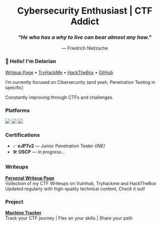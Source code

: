 <h1 align="center"> Cybersecurity Enthusiast | CTF Addict</h1>

<h3 align="center"><em>"He who has a why to live can bear almost any how."</em></h3>
<p align="center">— Friedrich Nietzsche</p>


### 👋 Hello! I'm Delorian

  <a href="https://deloriancs.github.io/">Writeup Page</a> •
  <a href="https://tryhackme.com/p/DelorianCS">TryHackMe</a> •
  <a href="https://www.hackthebox.com/home/users/profile/841952">HackTheBox</a> •
  <a href="https://github.com/DelorianCS">GitHub</a>

  I’m currently focused on Cibersecurity (and yeah, Penetration Testing in specific)
 
  Constantly improving through CTFs and challenges.


###  Platforms

<p>
  <a href="https://tryhackme.com/p/DelorianCS" target="_blank"><img src="https://img.shields.io/badge/TryHackMe-DelorianCS-red?logo=tryhackme" /></a>
  <a href="https://www.hackthebox.com/home/users/profile/841952" target="_blank"><img src="https://img.shields.io/badge/HackTheBox-Delorian666-brightgreen?logo=hackthebox" /></a>
  <a href="https://github.com/DelorianCS" target="_blank"><img src="https://img.shields.io/badge/GitHub-DelorianCS-blue?logo=github" /></a>
</p>


###  Certifications

- ✅ **eJPTv2** — Junior Penetration Tester *(INE)*
- 🛠️ **OSCP** — *In progress...*


###  Writeups

 **[Personal Writeup Page](https://deloriancs.github.io/)**  
Vollection of my CTF Writeups on Vulnhub, Tryhackme and HackTheBox 
Updated regularly with high-quality technical content, Check it out!


###  Project

 **[Machine Tracker](https://machinetracker.lovable.app)**  
Track your CTF journey | Flex on your skills | Share your path
